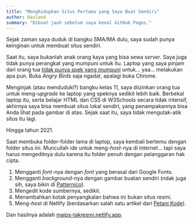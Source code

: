 ```yaml
---
title: "Menghidupkan Situs Pertama yang Saya Buat Sendiri"
author: Qauland
summary: "Dibuat jauh sebelum saya kenal GitHub Pages."
---
```


Sejak zaman saya duduk di bangku SMA/MA dulu, saya sudah punya keinginan untuk membuat situs sendiri.

Saat itu, saya bukanlah anak orang kaya yang bisa sewa *server*. Saya juga tidak punya perangkat yang mumpuni untuk itu. Laptop yang saya pinjam dari orang tua [tidak punya spek yang mumpuni](<https://www.jagatreview.com/2011/01/toshiba-nb520-netbook-kelas-entertainment/>) untuk... yaa... melakukan apa pun. Buka *Angry Birds* saja ngadat, apalagi buka Chrome.

Menginjak (atau menduduki?) bangku kelas 11, saya diizinkan orang tua untuk meng-*upgrade* ke laptop yang speknya sedikit lebih baik. Berbekal laptop itu, serta belajar HTML dan CSS di W3Schools secara tidak intensif, akhirnya saya bisa membuat situs lokal sendiri, yang penampakannya bisa Anda lihat pada gambar di atas. Sejak saat itu, saya tidak mengutak-atik situs itu lagi.

Hingga tahun 2021.

Saat membuka folder-folder lama di laptop, saya kembali bertemu dengan folder situs ini. Muncullah ide untuk meng-*host*-nya di internet... tapi saya harus mengeditnya dulu karena itu folder penuh dengan pelanggaran hak cipta.

1. Mengganti *font*-nya dengan *font* yang berasal dari Google Fonts.
2. Mengganti *background*-nya dengan gambar buatan sendiri (ndak juga sih, saya bikin di [Patternico](<https://patternico.com>)).
3. Mengedit kode sumbernya, sedikit.
4. Menambahkan kotak penyangkalan bahwa ini bukan situs resmi.
5. Meng-*host* di Netlify (berdasarkan salah satu artikel dari [Petani Kode](<https://petanikode.com>)).

Dan hasilnya adalah [maips-takresmi.netlify.app](<https://maips-takresmi.netlify.app/>).
